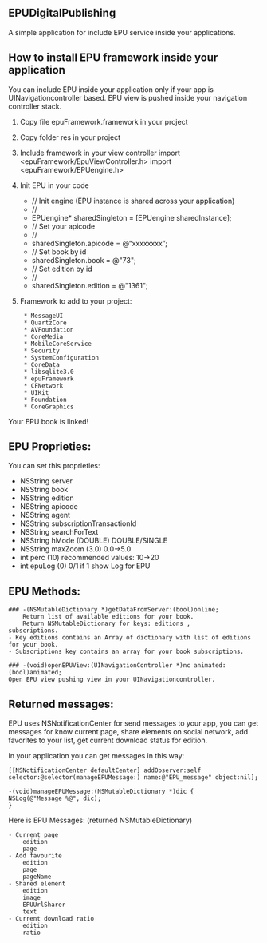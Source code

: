 ##	EPUDigitalPublishing

A simple application for include EPU service inside your applications.

##	How to install EPU framework inside your application
You can include EPU inside your application only if your app is UINavigationcontroller based. EPU view is pushed inside your navigation controller stack.

1. Copy file epuFramework.framework in your project
2. Copy folder res in your project

3. Include framework in your view controller
		import <epuFramework/EpuViewController.h>
		import <epuFramework/EPUengine.h>

4. Init EPU in your code
	* // 	Init engine (EPU instance is shared across your application)
	* //
	* EPUengine* sharedSingleton = [EPUengine sharedInstance];
	* // 	Set your apicode
	* //
	* sharedSingleton.apicode = @“xxxxxxxx”;
	* //	Set book by id
	* sharedSingleton.book = @"73";
	* //	Set edition by id
	* //
	* sharedSingleton.edition = @"1361";

5. Framework to add to your project:

		* MessageUI
		* QuartzCore
		* AVFoundation
		* CoreMedia
		* MobileCoreService
		* Security
		* SystemConfiguration
		* CoreData
		* libsqlite3.0
		* epuFramework
		* CFNetwork
		* UIKit
		* Foundation
		* CoreGraphics

Your EPU book is linked!

## EPU Proprieties:
You can set this proprieties:

 * NSString  server
 * NSString  book
 * NSString  edition
 * NSString  apicode
 * NSString  agent
 * NSString  subscriptionTransactionId
 * NSString  searchForText
 * NSString  hMode (DOUBLE) DOUBLE/SINGLE
 * NSString  maxZoom (3.0) 0.0->5.0
 * int perc (10) recommended values: 10->20
 * int epuLog (0) 0/1 if 1 show Log for EPU


##	EPU Methods:

	###	-(NSMutableDictionary *)getDataFromServer:(bool)online;
		Return list of available editions for your book.
		Return NSMutableDictionary for keys: editions , 		subscriptions.
	- Key editions contains an Array of dictionary with list of editions for your book.
	- Subscriptions key contains an array for your book subscriptions.

	###	-(void)openEPUView:(UINavigationController *)nc animated:(bool)animated;
	Open EPU view pushing view in your UINavigationcontroller.


##	Returned messages:

EPU uses NSNotificationCenter for send messages to your app, you can get messages for know current page, share elements on social network, add favorites to your list, get current download status for edition. 

In your application you can get messages in this way: 

	[[NSNotificationCenter defaultCenter] addObserver:self selector:@selector(manageEPUMessage:) name:@"EPU_message" object:nil];

	-(void)manageEPUMessage:(NSMutableDictionary *)dic {
    NSLog(@"Message %@", dic);
	}

Here is EPU Messages: (returned NSMutableDictionary)

	- Current page
		edition
		page	
	- Add favourite
		edition
		page
		pageName	
	- Shared element	
		edition
		image
		EPUUrlSharer
		text
	- Current download ratio	
		edition
		ratio